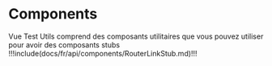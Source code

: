 # Components

Vue Test Utils comprend des composants utilitaires que vous pouvez utiliser pour avoir des composants stubs
!!!include(docs/fr/api/components/RouterLinkStub.md)!!!
